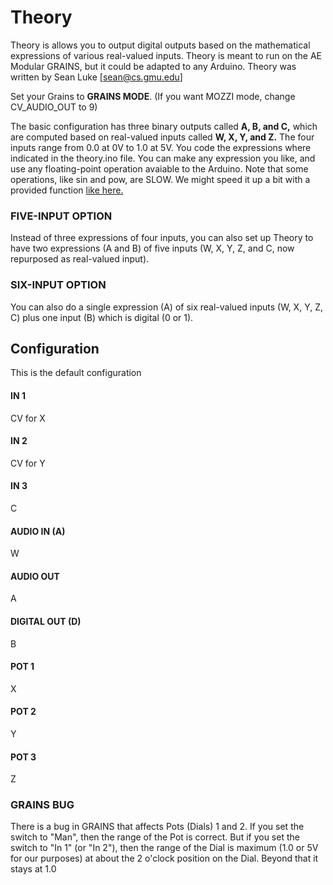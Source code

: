 # Theory

Theory is allows you to output digital outputs based on the mathematical expressions
of various real-valued inputs.  Theory is meant to run on the AE Modular GRAINS, but it could be adapted to any Arduino.  Theory was written by Sean Luke [sean@cs.gmu.edu]

Set your Grains to **GRAINS MODE**.  (If you want MOZZI mode, change CV_AUDIO_OUT to 9)

The basic configuration has three binary outputs called **A, B, and C,** which are computed based on real-valued inputs called **W, X, Y, and Z.**  The four inputs range from 0.0 at 0V to 1.0 at 5V.  You code
the expressions where indicated in the theory.ino file.  You can make any expression you like, and use any
floating-point operation avaiable to the Arduino.  Note that some operations, like sin and pow, are SLOW.  We might speed it up a bit with a provided function [like here.](https://forum.arduino.cc/t/a-faster-sin-lookup-function/69173/6)

### FIVE-INPUT OPTION

Instead of three expressions of four inputs, you can also set up Theory to have two expressions (A and B) of five inputs (W, X, Y, Z, and C, now repurposed as real-valued input).

### SIX-INPUT OPTION

You can also do a single expression (A) of six real-valued inputs (W, X, Y, Z, C) plus one input (B) which is digital (0 or 1).


## Configuration
This is the default configuration

#### IN 1
CV for X
#### IN 2
CV for Y
#### IN 3
C		
#### AUDIO IN (A)
W
#### AUDIO OUT
A
#### DIGITAL OUT (D) 
B
#### POT 1
X
#### POT 2
Y
#### POT 3
Z

### GRAINS BUG

There is a bug in GRAINS that affects Pots (Dials) 1 and 2.  If you set the switch to "Man", then the range of the Pot is correct.  But if you set the switch to "In 1" (or "In 2"), then the range of the Dial is maximum (1.0 or 5V for our purposes) at about the 2 o'clock position on the Dial.  Beyond that it stays at 1.0
